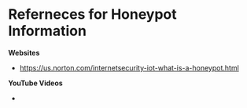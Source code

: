 # Referneces for Honeypot Information 

**Websites** 

 - https://us.norton.com/internetsecurity-iot-what-is-a-honeypot.html 


**YouTube Videos** 

 - 
